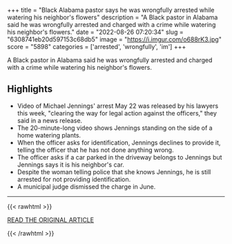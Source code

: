 +++
title = "Black Alabama pastor says he was wrongfully arrested while watering his neighbor's flowers"
description = "A Black pastor in Alabama said he was wrongfully arrested and charged with a crime while watering his neighbor's flowers."
date = "2022-08-26 07:20:34"
slug = "6308741eb20d597153c68db5"
image = "https://i.imgur.com/o688rK3.jpg"
score = "5898"
categories = ['arrested', 'wrongfully', 'im']
+++

A Black pastor in Alabama said he was wrongfully arrested and charged with a crime while watering his neighbor's flowers.

## Highlights

- Video of Michael Jennings' arrest May 22 was released by his lawyers this week, "clearing the way for legal action against the officers," they said in a news release.
- The 20-minute-long video shows Jennings standing on the side of a home watering plants.
- When the officer asks for identification, Jennings declines to provide it, telling the officer that he has not done anything wrong.
- The officer asks if a car parked in the driveway belongs to Jennings but Jennings says it is his neighbor's car.
- Despite the woman telling police that she knows Jennings, he is still arrested for not providing identification.
- A municipal judge dismissed the charge in June.

---

{{< rawhtml >}}
  <p class="article-category">
    <a target="_blank" href="https://www.nbcnews.com/news/us-news/black-alabama-pastor-says-was-wrongfully-arrested-watering-neighbors-f-rcna44691">READ THE ORIGINAL ARTICLE</a>
  </p>
{{< /rawhtml >}}
